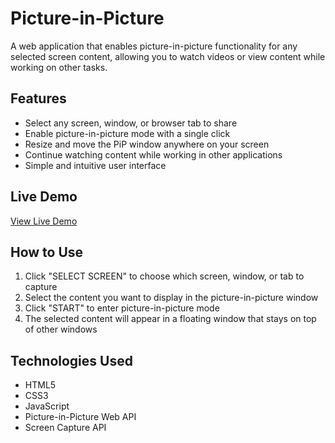 # Picture-in-Picture

A web application that enables picture-in-picture functionality for any selected screen content, allowing you to watch videos or view content while working on other tasks.

## Features

- Select any screen, window, or browser tab to share
- Enable picture-in-picture mode with a single click
- Resize and move the PiP window anywhere on your screen
- Continue watching content while working in other applications
- Simple and intuitive user interface

## Live Demo

[View Live Demo](https://picture-in-picture-mustafamsaad.vercel.app/)

## How to Use

1. Click "SELECT SCREEN" to choose which screen, window, or tab to capture
2. Select the content you want to display in the picture-in-picture window
3. Click "START" to enter picture-in-picture mode
4. The selected content will appear in a floating window that stays on top of other windows

## Technologies Used

- HTML5
- CSS3
- JavaScript
- Picture-in-Picture Web API
- Screen Capture API
